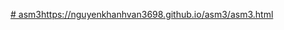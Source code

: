 [# asm3](https://nguyenkhanhvan3698.github.io/asm3/asm3.html)https://nguyenkhanhvan3698.github.io/asm3/asm3.html
